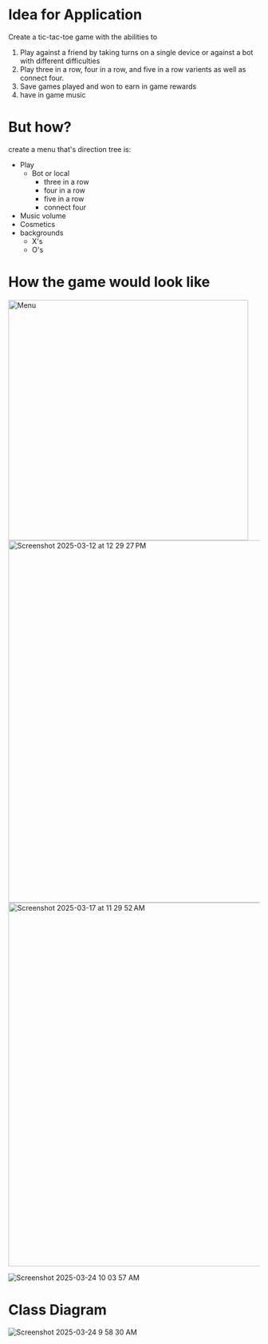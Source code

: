 # Idea for Application
Create a tic-tac-toe game with the abilities to  
1. Play against a friend by taking turns on a single device or against a bot with different difficulties
2. Play three in a row, four in a row, and five in a row varients as well as connect four.
3. Save games played and won to earn in game rewards
4. have in game music
# But how?
create a menu that's direction tree is:
- Play
  - Bot or local
     - three in a row
     - four in a row 
     - five in a row
     - connect four
- Music volume
- Cosmetics
 - backgrounds
   - X's
   - O's
# How the game would look like

<img width="481" alt="Menu" src="https://github.com/user-attachments/assets/3fae8206-59f1-47b4-a9ea-d49c8b528d41" />

<img width="725" alt="Screenshot 2025-03-12 at 12 29 27 PM" src="https://github.com/user-attachments/assets/abdba044-a02b-4f65-9ef4-0e9d72ee8ce7" />
<img width="728" alt="Screenshot 2025-03-17 at 11 29 52 AM" src="https://github.com/user-attachments/assets/850bca89-a39d-4a89-8b30-5f0692b5a6dc" />




![Screenshot 2025-03-24 10 03 57 AM](https://github.com/user-attachments/assets/b3ac5e67-4b13-4082-8cdb-c6459a411f71)




# Class Diagram


![Screenshot 2025-03-24 9 58 30 AM](https://github.com/user-attachments/assets/fd2422a2-0b19-4124-9919-68552eddec8c)



